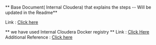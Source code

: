 ** Base Document( Internal Cloudera) that explains the steps -- Will be updated in the Readme**

Link : [Click here](Referhttps://docs.google.com/document/d/1dZ_0UVizcwwAzlFp_2hHzgkfq6nkEXXraD11jkHW0X8/edit)


** we have used Internal Cloudera Docker registry **
Link : [Click Here](http://docker-registry.infra.cloudera.com/ ) 
Additional Reference : [Click here](https://cloudera.atlassian.net/wiki/spaces/ENG/pages/10060824630/Docker+Registries+-+Operational+guide)
